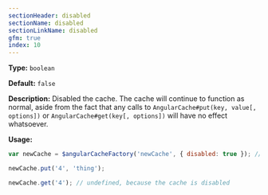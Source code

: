```yaml
---
sectionHeader: disabled
sectionName: disabled
sectionLinkName: disabled
gfm: true
index: 10
---
```

__Type:__ `boolean`

__Default:__ `false`

__Description:__ Disabled the cache. The cache will continue to function as normal, aside from the fact that
any calls to `AngularCache#put(key, value[, options])` or `AngularCache#get(key[, options])` will have no effect whatsoever.

__Usage:__
```javascript
var newCache = $angularCacheFactory('newCache', { disabled: true }); // This cache starts disabled

newCache.put('4', 'thing');

newCache.get('4'); // undefined, because the cache is disabled
```

